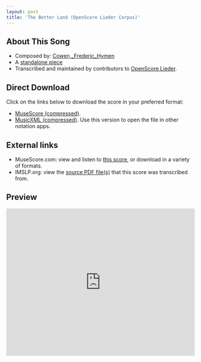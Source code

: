 ```yaml
---
layout: post
title: 'The Better Land (OpenScore Lieder Corpus)'
---
```


## About This Song

- Composed by: [Cowen,_Frederic_Hymen](https://fourscoreandmore.org/openscore/lieder/Cowen,_Frederic_Hymen)
- A [standalone piece](https://fourscoreandmore.org/openscore/lieder/Cowen,_Frederic_Hymen/_)
- Transcribed and maintained by contributors to [OpenScore Lieder].

[OpenScore Lieder]: https://musescore.com/openscore-lieder-corpus

## Direct Download

Click on the links below to download the score in your preferred format:
- [MuseScore (compressed)](https://github.com/openscore/lieder/blob/main/scores/Cowen,_Frederic_Hymen/_/The_Better_Land/lc6484095.mscz?raw=true).
- [MusicXML (compressed)](https://github.com/openscore/lieder/blob/main/scores/Cowen,_Frederic_Hymen/_/The_Better_Land/lc6484095.mxl?raw=true). Use this version to open the file in other notation apps.

## External links

- MuseScore.com: view and listen to [this score][MuseScore], or download in a variety of formats.
- IMSLP.org: view the [source PDF file(s)][IMSLP] that this score was transcribed from.

[MuseScore]: https://musescore.com/score/6484095
[IMSLP]: https://imslp.org/wiki/Special:ReverseLookup/80521

## Preview

<iframe width="100%" height="394" src="https://musescore.com/openscore-lieder-corpus/scores/6484095/embed" frameborder="0" allowfullscreen allow="autoplay; fullscreen"></iframe>
